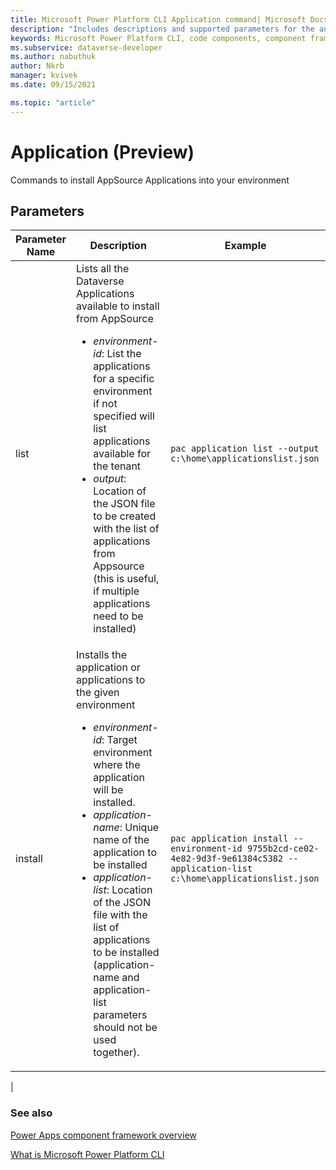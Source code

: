 ```yaml
---
title: Microsoft Power Platform CLI Application command| Microsoft Docs
description: "Includes descriptions and supported parameters for the auth command."
keywords: Microsoft Power Platform CLI, code components, component framework, CLI
ms.subservice: dataverse-developer
ms.author: nabuthuk
author: Nkrb
manager: kvivek
ms.date: 09/15/2021

ms.topic: "article"
---
```


# Application (Preview)

Commands to install AppSource Applications into your environment

## Parameters

|Parameter Name|Description|Example|
|-------------|-----------|-------|
|list| Lists all the Dataverse Applications available to install from AppSource <ul><li> *environment-id*: List the applications for a specific environment if not specified will list applications available for the tenant</li><li>*output*: Location of the JSON file to be created with the list of applications from Appsource (this is useful, if multiple applications need to be installed)</li></ul>| `pac application list --output c:\home\applicationslist.json`|
|install| Installs the application or applications to the given environment <ul><li> *environment-id*: Target environment where the application will be installed. </li><li> *application-name*: Unique name of the application to be installed</li><li> *application-list*: Location of the JSON file with the list of applications to be installed (application-name and application-list parameters should not be used together).</li></ul>|`pac application install --environment-id 9755b2cd-ce02-4e82-9d3f-9e61384c5382 --application-list c:\home\applicationslist.json `|
|


### See also

[Power Apps component framework overview](../../../component-framework/overview.md)

[What is Microsoft Power Platform CLI](../../powerapps-cli.md)